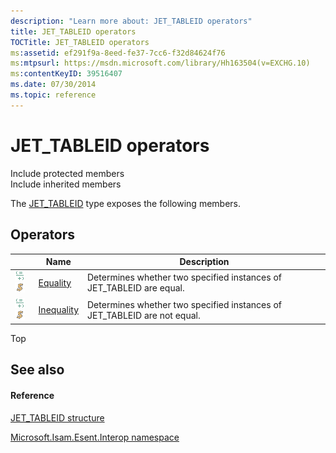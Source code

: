 ```yaml
---
description: "Learn more about: JET_TABLEID operators"
title: JET_TABLEID operators
TOCTitle: JET_TABLEID operators
ms:assetid: ef291f9a-8eed-fe37-7cc6-f32d84624f76
ms:mtpsurl: https://msdn.microsoft.com/library/Hh163504(v=EXCHG.10)
ms:contentKeyID: 39516407
ms.date: 07/30/2014
ms.topic: reference
---
```


# JET_TABLEID operators

Include protected members  
Include inherited members  

The [JET_TABLEID](./jet-tableid-structure.md) type exposes the following members.

## Operators

<table>
<thead>
<tr class="header">
<th> </th>
<th>Name</th>
<th>Description</th>
</tr>
</thead>
<tbody>
<tr class="odd">
<td><img src="../images/dn350944.puboperator(exchg.10).gif" title="Public operator" alt="Public operator" /><img src="../images/dn292146.static(exchg.10).gif" title="Static member" alt="Static member" /></td>
<td><a href="hh596595(v=exchg.10).md">Equality</a></td>
<td>Determines whether two specified instances of JET_TABLEID are equal.</td>
</tr>
<tr class="even">
<td><img src="../images/dn350944.puboperator(exchg.10).gif" title="Public operator" alt="Public operator" /><img src="../images/dn292146.static(exchg.10).gif" title="Static member" alt="Static member" /></td>
<td><a href="hh577464(v=exchg.10).md">Inequality</a></td>
<td>Determines whether two specified instances of JET_TABLEID are not equal.</td>
</tr>
</tbody>
</table>


Top

## See also

#### Reference

[JET_TABLEID structure](./jet-tableid-structure.md)

[Microsoft.Isam.Esent.Interop namespace](./microsoft.isam.esent.interop-namespace.md)
